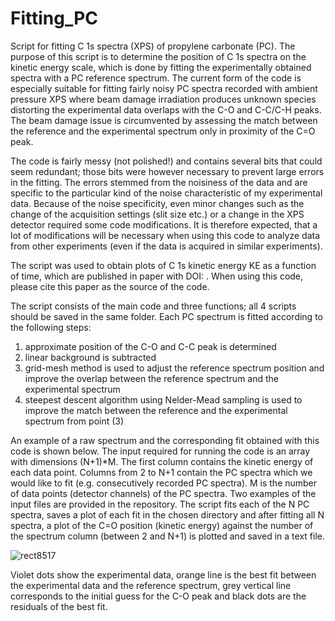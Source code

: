 # Fitting_PC
Script for fitting C 1s spectra (XPS) of propylene carbonate (PC). The purpose of this script is to determine the position of C 1s spectra on the kinetic energy scale, which is done by fitting the experimentally obtained spectra with a PC reference spectrum. The current form of the code is especially suitable for fitting fairly noisy PC spectra recorded with ambient pressure XPS where beam damage irradiation produces unknown species distorting the experimental data overlaps with the C-O and C-C/C-H peaks. The beam damage issue is circumvented by assessing the match between the reference and the experimental spectrum only in proximity of the C=O peak. 

The code is fairly messy (not polished!) and contains several bits that could seem redundant; those bits were however necessary to prevent large errors in the fitting. The errors stemmed from the noisiness of the data and are specific to the particular kind of the noise characteristic of my experimental data. Because of the noise specificity, even minor changes such as the change of the acquisition settings (slit size etc.) or a change in the XPS detector required some code modifications. It is therefore expected, that a lot of modifications will be necessary when using this code to analyze data from other experiments (even if the data is acquired in similar experiments).

The script was used to obtain plots of C 1s kinetic energy KE as a function of time, which are published in paper with DOI: . When using this code, please cite this paper as the source of the code. 

The script consists of the main code and three functions; all 4 scripts should be saved in the same folder. 
Each PC spectrum is fitted according to the following steps:
1. approximate position of the C-O and C-C peak is determined
2. linear background is subtracted
3. grid-mesh method is used to adjust the reference spectrum position and improve the overlap between the reference spectrum and the experimental spectrum
4. steepest descent algorithm using Nelder-Mead sampling is used to improve the match between the reference and the experimental spectrum from point (3)

An example of a raw spectrum and the corresponding fit obtained with this code is shown below. The input required for running the code is an array with dimensions (N+1)*M. The first column contains the kinetic energy of each data point. Columns from 2 to N+1 contain the PC spectra which we would like to fit (e.g. consecutively recorded PC spectra). M is the number of data points (detector channels) of the PC spectra. Two examples of the input files are provided in the repository. The script fits each of the N PC spectra, saves a plot of each fit in the chosen directory and after fitting all N spectra, a plot of the C=O position (kinetic energy) against the number of the spectrum column (between 2 and N+1) is plotted and saved in a text file. 

![rect8517](https://github.com/alkrizan/Fitting_PC/assets/164196118/da37a5e0-89fb-4a6e-90c4-e66692277e9e)

Violet dots show the experimental data, orange line is the best fit between the experimental data and the reference spectrum, grey vertical line corresponds to the initial guess for the C-O peak and black dots are the residuals of the best fit. 
